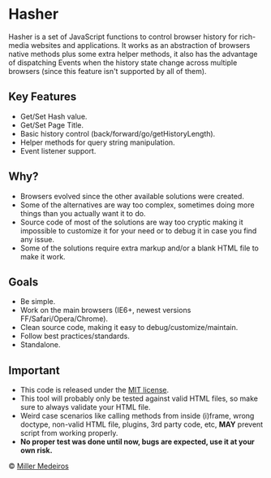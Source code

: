 # Hasher #

Hasher is a set of JavaScript functions to control browser history for rich-media websites and applications.
It works as an abstraction of browsers native methods plus some extra helper methods, it also has the advantage of dispatching Events when the history state change across multiple browsers (since this feature isn't supported by all of them).

## Key Features ##

 - Get/Set Hash value.
 - Get/Set Page Title.
 - Basic history control (back/forward/go/getHistoryLength).
 - Helper methods for query string manipulation.
 - Event listener support.

## Why? ##

 - Browsers evolved since the other available solutions were created.
 - Some of the alternatives are way too complex, sometimes doing more things than you actually want it to do.
 - Source code of most of the solutions are way too cryptic making it impossible to customize it for your need or to debug it in case you find any issue.
 - Some of the solutions require extra markup and/or a blank HTML file to make it work.

## Goals ##

 - Be simple.
 - Work on the main browsers (IE6+, newest versions FF/Safari/Opera/Chrome).
 - Clean source code, making it easy to debug/customize/maintain.
 - Follow best practices/standards.
 - Standalone.

## Important ##

 - This code is released under the [MIT license](http://www.opensource.org/licenses/mit-license.php).
 - This tool will probably only be tested against valid HTML files, so make sure to always validate your HTML file.
 - Weird case scenarios like calling methods from inside (i)frame, wrong doctype, non-valid HTML file, plugins, 3rd party code, etc, **MAY** prevent script from working properly.   
 - **No proper test was done until now, bugs are expected, use it at your own risk.**

&copy; [Miller Medeiros](http://www.millermedeiros.com)